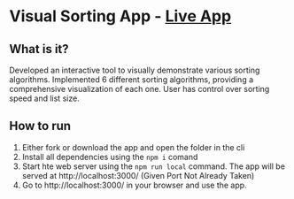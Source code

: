 # Visual Sorting App - [Live App](https://visual-sorting-app.netlify.app/)

## What is it?
Developed an interactive tool to visually demonstrate various sorting algorithms. Implemented 6 different sorting algorithms, providing a comprehensive visualization of each one. User has control over sorting speed and list size.

## How to run
1. Either fork or download the app and open the folder in the cli
2. Install all dependencies using the  `npm i` comand
3. Start hte web server using the `npm run local` command. The app will be served at http://localhost:3000/ (Given Port Not Already Taken)
4. Go to http://localhost:3000/ in your browser and use the app. 

